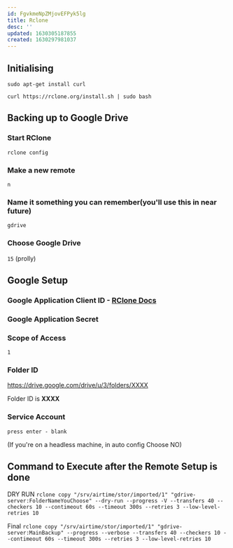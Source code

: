 ```yaml
---
id: FgvkmeNpZMjovEFPyk5lg
title: Rclone
desc: ''
updated: 1630305187855
created: 1630297981037
---
```


## Initialising

`sudo apt-get install curl`  

`curl https://rclone.org/install.sh | sudo bash`

## Backing up to Google Drive

### Start RClone

`rclone config`

### Make a new remote

`n`

### Name it something you can remember(you'll use this in near future)

`gdrive`

### Choose Google Drive

`15` (prolly)


## Google Setup

### Google Application Client ID - [RClone Docs](https://rclone.org/drive/#making-your-own-client-id)

### Google Application Secret 

### Scope of Access

`1`

### Folder ID

https://drive.google.com/drive/u/3/folders/XXXX 

Folder ID is **XXXX**

### Service Account
` press enter - blank `

(If you're on a headless machine, in auto config Choose NO)


## Command to Execute after the Remote Setup is done

DRY RUN
`rclone copy "/srv/airtime/stor/imported/1" "gdrive-server:FolderNameYouChoose" --dry-run --progress -V --transfers 40 --checkers 10 --contimeout 60s --timeout 300s --retries 3 --low-level-retries 10`

Final
`rclone copy "/srv/airtime/stor/imported/1" "gdrive-server:MainBackup" --progress --verbose --transfers 40 --checkers 10 --contimeout 60s --timeout 300s --retries 3 --low-level-retries 10`
